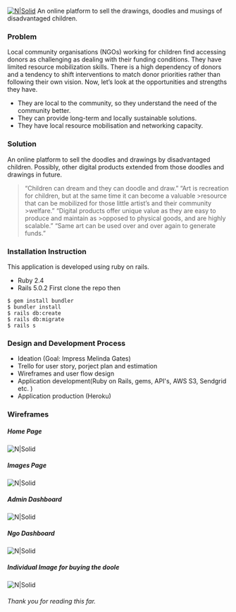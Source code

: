 [![N|Solid](http://res.cloudinary.com/dihqhbf9i/image/upload/v1492949154/about_us_sk9lab.png)](https://dreamdoodledesign.herokuapp.com)
An online platform to sell the drawings, doodles and musings of disadvantaged children.
### Problem
Local community organisations (NGOs) working for children find accessing donors as challenging as dealing with their funding conditions. They have limited resource mobilization skills. There is a high dependency of donors and a tendency to shift interventions to match donor priorities rather than following their own vision. 
Now, let’s look at the opportunities and strengths they have. 
- They are local to the community, so they understand the need of the community better.
- They can provide long-term and locally sustainable solutions.
- They have local resource mobilisation and networking capacity.
### Solution
An online platform to sell the doodles and drawings by disadvantaged children. Possibly, other digital products extended from those doodles and drawings in future. 
> “Children can dream and they can doodle and draw.”
“Art is recreation for children, but at the same time it can become a valuable >resource that can be mobilized for those little artist’s and their community >welfare.”
“Digital products offer unique value as they are easy to produce and maintain as >opposed to physical goods, and are highly scalable.”
“Same art can be used over and over again to generate funds.”

### Installation Instruction
This application is developed using ruby on rails. 
- Ruby 2.4
- Rails 5.0.2
First clone the repo then
```
$ gem install bundler
$ bundler install
$ rails db:create
$ rails db:migrate
$ rails s
```

### Design and Development Process
- Ideation (Goal: Impress Melinda Gates)
- Trello for user story, porject plan and estimation
- Wireframes and user flow design
- Application development(Ruby on Rails, gems, API's, AWS S3, Sendgrid etc. )
- Application production (Heroku)

### Wireframes
##### Home Page

![N|Solid](http://res.cloudinary.com/dihqhbf9i/image/upload/v1493117052/DDD_Home_bghajf.jpg)
##### Images Page
![N|Solid](http://res.cloudinary.com/dihqhbf9i/image/upload/v1493117057/DDD_Images_zqzptd.jpg)
##### Admin Dashboard
![N|Solid](http://res.cloudinary.com/dihqhbf9i/image/upload/v1493117048/DDD_admin_p1k2h4.jpg)
##### Ngo Dashboard
![N|Solid](http://res.cloudinary.com/dihqhbf9i/image/upload/v1493117041/DDD_ngo_fpdbgm.jpg)
##### Individual Image for buying the doole
![N|Solid](http://res.cloudinary.com/dihqhbf9i/image/upload/v1493117062/DDD_payment_k5tao1.jpg)

###### Thank you for reading this far. 
                                                
